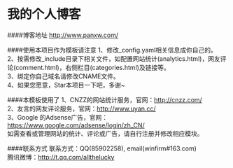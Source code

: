 我的个人博客
================

####博客地址
http://www.panxw.com/  

####使用本项目作为模板请注意
1、修改_config.yaml相关信息成你自己的。  
2、按需修改_include目录下相关文件，如配置网站统计(analytics.html)，网友评论(comment.html)，右侧栏目(categories.html)及链接等。  
3、绑定你自己域名请修改CNAME文件。  
4、如果您愿意，Star本项目一下吧，多谢~  

####本模板使用了
1、CNZZ的网站统计服务，官网：http://cnzz.com/  
2、友言的网友评论服务，官网：http://www.uyan.cc/  
3、Google 的Adsense广告，官网：https://www.google.com/adsense/login/zh_CN/  
如需查看或管理网站的统计、评论或广告，请自行注册并修改相应模块。  

####联系方式
联系方式：QQ(85902258), email(winfirm#163.com)  
腾讯微博：http://t.qq.com/allthelucky  
